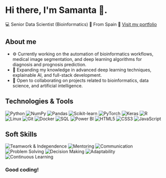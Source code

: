 # Hi there, I'm Samanta 👋. 
💻 Senior Data Scientist (Bioinformatics)
📍 From Spain
💼 [Visit my portfolio](https://samantao93.github.io/portfolio)

## About me
- ⚙️ Currently working on the automation of bioinformatics workflows, medical image segmentation, and deep learning algorithms for diagnosis and prognosis prediction.  
- 🌱 Expanding my knowledge in advanced deep learning techniques, explainable AI, and full-stack development.  
- 🤝 Open to collaborating on projects related to bioinformatics, data science, and artificial intelligence.  

## Technologies & Tools
![Python](https://img.shields.io/badge/-Python-333?style=flat&logo=python&logoColor=3776AB)
![NumPy](https://img.shields.io/badge/-NumPy-333?style=flat&logo=numpy&logoColor=013243)
![Pandas](https://img.shields.io/badge/-Pandas-333?style=flat&logo=pandas&logoColor=150458)
![Scikit-learn](https://img.shields.io/badge/-Scikit--learn-333?style=flat&logo=scikit-learn&logoColor=F7931E)
![PyTorch](https://img.shields.io/badge/-PyTorch-333?style=flat&logo=pytorch&logoColor=EE4C2C)
![Keras](https://img.shields.io/badge/-Keras-333?style=flat&logo=keras&logoColor=D00000)
![R](https://img.shields.io/badge/-R-333?style=flat&logo=r&logoColor=276DC3)
![Linux](https://img.shields.io/badge/-Linux-333?style=flat&logo=linux&logoColor=FCC624)
![Git](https://img.shields.io/badge/-Git-333?style=flat&logo=git&logoColor=F05032)
![Docker](https://img.shields.io/badge/-Docker-333?style=flat&logo=docker&logoColor=2496ED)
![SQL](https://img.shields.io/badge/-SQL-333?style=flat&logo=postgresql&logoColor=336791)
![Power BI](https://img.shields.io/badge/-Power%20BI-333?style=flat&logo=powerbi&logoColor=F2C811)
![HTML5](https://img.shields.io/badge/-HTML5-333?style=flat&logo=html5&logoColor=E34F26)
![CSS3](https://img.shields.io/badge/-CSS3-333?style=flat&logo=css&logoColor=1572B6)
![JavaScript](https://img.shields.io/badge/-JavaScript-333?style=flat&logo=javascript&logoColor=F7DF1E)



## Soft Skills
![Teamwork & Independence](https://img.shields.io/badge/-Teamwork%20&%20Independence-333?style=flat&logo=teamspeak)
![Mentoring](https://img.shields.io/badge/-Mentoring-333?style=flat&logo=googlescholar)
![Communication](https://img.shields.io/badge/-Communication-333?style=flat&logo=googlemeet)
![Problem Solving](https://img.shields.io/badge/-Problem%20Solving-333?style=flat&logo=bulma)
![Decision Making](https://img.shields.io/badge/-Decision%20Making-333?style=flat&logo=checkmarx)
![Adaptability](https://img.shields.io/badge/-Adaptability-333?style=flat&logo=elastic)
![Continuous Learning](https://img.shields.io/badge/-Continuous%20Learning-333?style=flat&logo=bookstack)


### Good coding!
